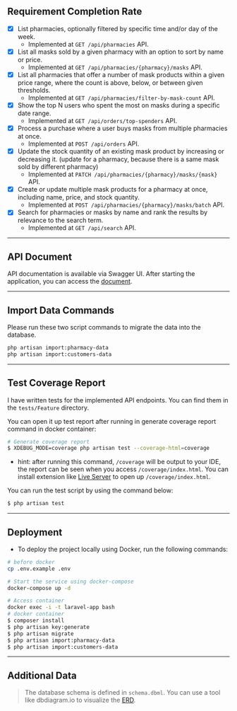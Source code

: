 ## Requirement Completion Rate
* [x] List pharmacies, optionally filtered by specific time and/or day of the week.  
  * Implemented at `GET /api/pharmacies` API.
* [x] List all masks sold by a given pharmacy with an option to sort by name or price.  
  * Implemented at `GET /api/pharmacies/{pharmacy}/masks` API.
* [x] List all pharmacies that offer a number of mask products within a given price range, where the count is above, below, or between given thresholds.  
  * Implemented at `GET /api/pharmacies/filter-by-mask-count` API.
* [x] Show the top N users who spent the most on masks during a specific date range.  
  * Implemented at `GET /api/orders/top-spenders` API.
* [x] Process a purchase where a user buys masks from multiple pharmacies at once.  
  * Implemented at `POST /api/orders` API.
* [x] Update the stock quantity of an existing mask product by increasing or decreasing it. (update for a pharmacy, because there is a same mask sold by different pharmacy)
  * Implemented at `PATCH /api/pharmacies/{pharmacy}/masks/{mask}` API.
* [x] Create or update multiple mask products for a pharmacy at once, including name, price, and stock quantity.
  * Implemented at `POST /api/pharmacies/{pharmacy}/masks/batch` API.
* [x] Search for pharmacies or masks by name and rank the results by relevance to the search term.  
  * Implemented at `GET /api/search` API.

---

## API Document

API documentation is available via Swagger UI. After starting the application, you can access the [document](http://localhost:8000/api/documentation).

---

## Import Data Commands

Please run these two script commands to migrate the data into the database.

```bash
php artisan import:pharmacy-data
php artisan import:customers-data
```

---
## Test Coverage Report
I have written tests for the implemented API endpoints. You can find them in the `tests/Feature` directory.

You can open it up test report after running in generate coverage report command in docker container:

```bash
# Generate coverage report
$ XDEBUG_MODE=coverage php artisan test --coverage-html=coverage    

```
- hint: after running this command, `/coverage` will be output to your IDE, the report can be seen when you access `/coverage/index.html`. You can install extension like [Live Server](https://marketplace.visualstudio.com/items?itemName=ritwickdey.LiveServer) to open up `/coverage/index.html`.

You can run the test script by using the command below:
```bash
$ php artisan test

```
---
## Deployment
* To deploy the project locally using Docker, run the following commands:
```bash
# before docker 
cp .env.example .env
```
```bash
# Start the service using docker-compose
docker-compose up -d

# Access container
docker exec -i -t laravel-app bash
# docker container
$ composer install
$ php artisan key:generate
$ php artisan migrate
$ php artisan import:pharmacy-data
$ php artisan import:customers-data
```
---
## Additional Data
> The database schema is defined in `schema.dbml`. You can use a tool like dbdiagram.io to visualize the [ERD](https://dbdiagram.io/d/686fb17cf413ba35083f5564).
